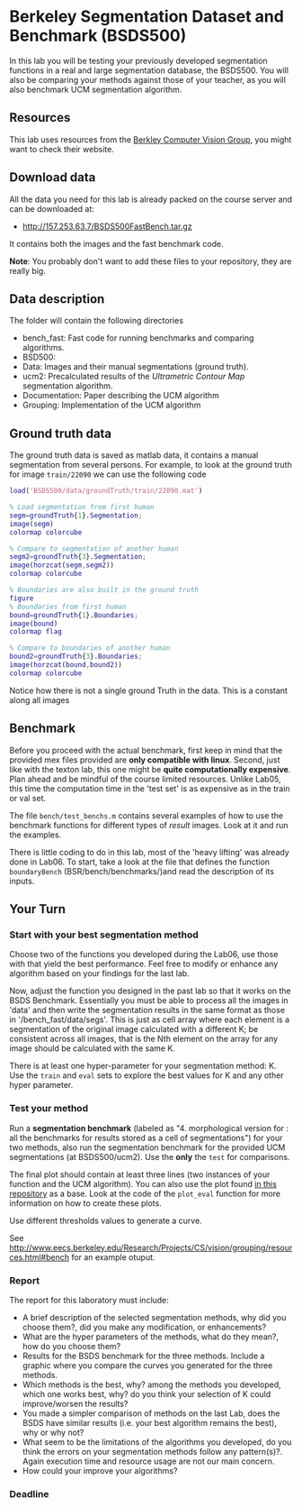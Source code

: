 # Berkeley Segmentation Dataset and Benchmark (BSDS500)

In this lab you will be testing your previously developed segmentation functions in a real and large segmentation database, the BSDS500. You will also be comparing your methods against those of your  teacher, as you will also benchmark UCM segmentation algorithm.

## Resources

This lab uses resources from the
[Berkley Computer Vision Group](http://www.eecs.berkeley.edu/Research/Projects/CS/vision/grouping/resources.html),
you might want to check their website.

## Download data

All the data you need for this lab is already packed on the course server and can be downloaded at:

- http://157.253.63.7/BSDS500FastBench.tar.gz

It contains both the images and the fast benchmark code.

**Note**: You probably don't want to add these files to your repository, they are really big.

## Data description

The folder will contain the following directories

- bench_fast: Fast code for running benchmarks and comparing algorithms.
- BSD500:
- Data: Images and their manual segmentations (ground truth).
- ucm2: Precalculated results of the *Ultrametric Contour Map* segmentation algorithm.
- Documentation: Paper describing the UCM algorithm
- Grouping: Implementation of the UCM algorithm

## Ground truth data

The ground truth data is saved as matlab data, it contains a manual segmentation from several persons. For example,
to look at the ground truth for image ``train/22090`` we can use the following code

```matlab
load('BSDS500/data/groundTruth/train/22090.mat')

% Load segmentation from first human
segm=groundTruth{1}.Segmentation;
image(segm)
colormap colorcube

% Compare to segmentation of another human
segm2=groundTruth{3}.Segmentation;
image(horzcat(segm,segm2))
colormap colorcube

% Boundaries are also built in the ground truth
figure
% Boundaries from first human
bound=groundTruth{1}.Boundaries;
image(bound)
colormap flag

% Compare to boundaries of another human
bound2=groundTruth{3}.Boundaries;
image(horzcat(bound,bound2))
colormap colorcube
```

Notice how there is not a single ground Truth in the data. This is a constant along all images


## Benchmark

Before you proceed with the actual benchmark, first keep in mind that the provided mex files provided are **only compatible with linux**. Second, just like with the texton lab, this one might be **quite computationally expensive**. Plan ahead and be mindful of the course limited resources. Unlike Lab05, this time the computation time in the 'test set' is as expensive as in the train or val set.

The file ``bench/test_benchs.m`` contains several examples of how to use the benchmark functions for different types of *result* images. Look at it and run the examples.

There is little coding to do in this lab, most of the 'heavy lifting' was already done in Lab06. To start, take a  look at the file that defines the function ``boundaryBench`` (BSR/bench/benchmarks/)and read the description of its inputs.

## Your Turn

### Start with your best segmentation method

Choose two of the functions you developed during the Lab06, use those with that yield the best performance. Feel free to modify or enhance any algorithm based on your findings for the last lab.

Now, adjust the function you designed in the past lab so that it works on the BSDS Benchmark. Essentially you must be able to process all the images in 'data' and then write the segmentation results in the same format as those in '/bench_fast/data/segs'. This is just as cell array where each element is a segmentation of the original image calculated with a different K; be consistent across all images, that is the Nth element on the array for any image should be calculated with the same K. 

There is at least one hyper-parameter for your segmentation method: K. Use the ``train``  and ``eval`` sets to explore the best values for K and any other hyper parameter.

### Test your method

Run a **segmentation benchmark** (labeled as  "4. morphological version for : all the benchmarks for results stored as a cell of segmentations") for your two methods, also  run the segmentation benchmark for the provided UCM segmentations (at BSDS500/ucm2). Use the **only** the ``test`` for comparisons.

The final plot should contain at least three lines (two instances of your function and the UCM algorithm). You can also use the plot found [in this repository](Figure02.fig) as a base. Look at the code of the ``plot_eval`` function for more information on how to create these plots.

Use different thresholds values to generate a curve.

See http://www.eecs.berkeley.edu/Research/Projects/CS/vision/grouping/resources.html#bench for an example otuput.


### Report

The report for this laboratory must include:
- A brief description of the selected segmentation methods, why did you choose them?, did you make any modification, or  enhancements?
- What are the hyper parameters of the methods, what do they mean?, how do you choose them? 
- Results for the BSDS benchmark for the three methods.  Include a graphic where you compare the curves you generated for the three methods.
- Which methods is the best, why? among the methods you developed, which one works best, why? do you think your selection of K could improve/worsen the results?
- You made a simpler comparison of methods on the last Lab, does the BSDS have similar results (i.e. your best algorithm remains the best), why or why not?
- What seem to be the limitations of the algorithms you developed, do you think the errors on your segmentation methods follow any pattern(s)?. Again execution time and resource usage are not our main concern.
- How could your improve your algorithms?

### Deadline


